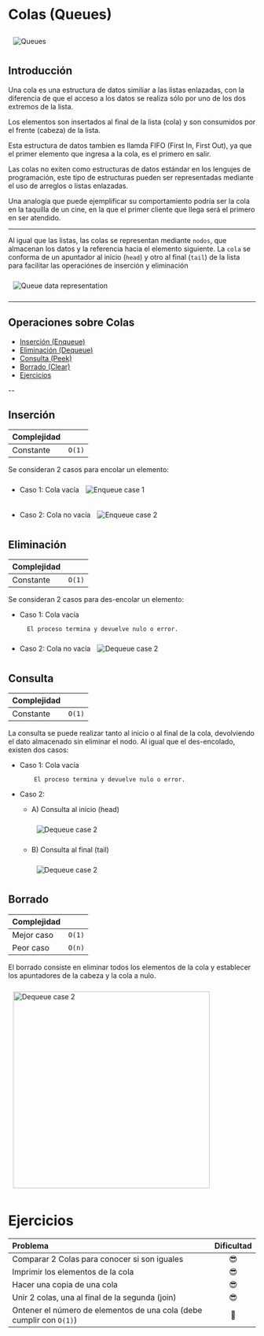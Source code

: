 # Colas (Queues)

<img src="_media/queue.jpg"
     alt="Queues"
     style="margin: 10px;" />

## Introducción

Una cola es una estructura de datos similiar a las listas enlazadas, con la diferencia
de que el acceso a los datos se realiza sólo por uno de los dos extremos de la lista.

Los elementos son insertados al final de la lista (cola) y son consumidos por
el frente (cabeza) de la lista.

Esta estructura de datos tambien es llamda FIFO (First In, First Out), ya que el
primer elemento que ingresa a la cola, es el primero en salir.

Las colas no exiten como estructuras de datos estándar en los lengujes de programación,
este tipo de estructuras pueden ser representadas mediante el uso de arreglos
o listas enlazadas.

Una analogía que puede ejemplificar su comportamiento podría ser la cola en la
taquilla de un cine, en la que el primer cliente que llega será el primero en
ser atendido.

---

Al igual que las listas, las colas se representan mediante `nodos`, que almacenan los datos y la referencia hacia el elemento siguiente. La `cola` se conforma de un apuntador al inicio (`head`) y otro al final (`tail`) de la lista para facilitar las operaciónes de inserción y eliminación

<img src="_media/queue-representation.jpg"
     alt="Queue data representation"
     style="margin: 10px;" />

---

## Operaciones sobre Colas

- [Inserción (Enqueue)](#inserción)
- [Eliminación (Dequeue)](#eliminación)
- [Consulta (Peek)](#consulta)
- [Borrado (Clear)](#borrado)
- [Ejercicios](#ejercicios)

--

## Inserción

| Complejidad   |        |
| :---          | :---:  |
| Constante     | `O(1)` |

Se consideran 2 casos para encolar un elemento:

- Caso 1: Cola vacía
<img src="_media/enqueue_case_1.jpg"
     alt="Enqueue case 1"
     style="margin: 10px;" />

- Caso 2: Cola no vacía
<img src="_media/enqueue_case_2.jpg"
     alt="Enqueue case 2"
     style="margin: 10px;" />

## Eliminación

| Complejidad   |        |
| :---          | :---:  |
| Constante     | `O(1)` |

Se consideran 2 casos para des-encolar un elemento:

- Caso 1: Cola vacía

        El proceso termina y devuelve nulo o error.

- Caso 2: Cola no vacía
<img src="_media/dequeue_case_2.jpg"
     alt="Dequeue case 2"
     style="margin: 10px;" />

## Consulta

| Complejidad   |        |
| :---          | :---:  |
| Constante     | `O(1)` |

La consulta se puede realizar tanto al inicio o al final de la cola, devolviendo
el dato almacenado sin eliminar el nodo. Al igual que el des-encolado, existen dos
casos:

- Caso 1: Cola vacía

          El proceso termina y devuelve nulo o error.

- Caso 2:
  - A) Consulta al inicio (head)

     <img src="_media/peek_head.jpg"
     alt="Dequeue case 2"
     style="margin: 10px;" />

  - B) Consulta al final (tail)

     <img src="_media/peek_tail.jpg"
     alt="Dequeue case 2"
     style="margin: 10px;" />


## Borrado

| Complejidad   |        |
| :---          | :---:  |
| Mejor caso    | `O(1)` |
| Peor caso     | `O(n)` |

El borrado consiste en eliminar todos los elementos de la cola y establecer los apuntadores
de la cabeza y la cola a nulo.

<img src="_media/empty_queue.jpg"
     alt="Dequeue case 2"
     width="400px"
     style="margin: 10px;" />


# Ejercicios


| Problema                                                          | Dificultad |
|:---                                                               | :---:      |
| Comparar 2 Colas para conocer si son iguales                      | 😎         |
| Imprimir los elementos de la cola                                 | 😎         |
| Hacer una copia de una cola                                       | 😎         |
| Unir 2 colas, una al final de la segunda (join)                   | 😎         |
| Ontener el número de elementos de una cola (debe cumplir con `O(1)`)| 🤔         |